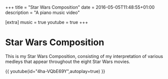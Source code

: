+++
title = "Star Wars Composition"
date = 2016-05-05T11:48:55+01:00
description = "A piano music video"

[extra]
music = true
youtube = true
+++

# Star Wars Composition

This is my Star Wars Composition, consisting of my interpretation of various medleys that appear throughout the eight Star Wars movies.

{{ youtube(id="4ha-VQbE69Y",autoplay=true) }}

